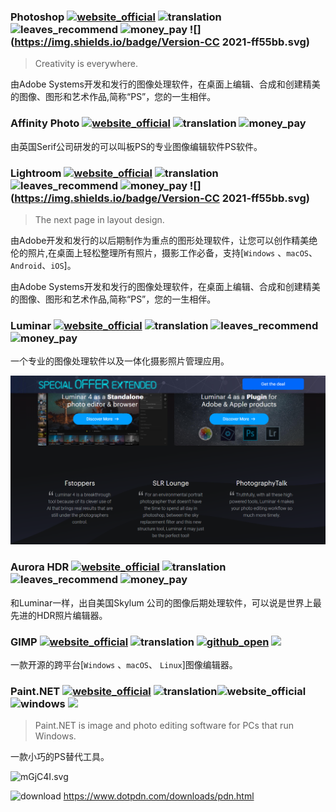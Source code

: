 ### Photoshop [![website_official](https://gitbook07.oss-cn-hangzhou.aliyuncs.com/website_official.svg)](https://www.adobe.com/products/photoshop.html) ![translation](https://gitbook07.oss-cn-hangzhou.aliyuncs.com/translation.svg) ![leaves_recommend](https://gitbook07.oss-cn-hangzhou.aliyuncs.com/leaves_rec.svg) ![money_pay](https://gitbook07.oss-cn-hangzhou.aliyuncs.com/money_pay.svg) ![](https://img.shields.io/badge/Version-CC 2021-ff55bb.svg)

> Creativity is everywhere.

由Adobe Systems开发和发行的图像处理软件，在桌面上编辑、合成和创建精美的图像、图形和艺术作品,简称“PS”，您的一生相伴。

### Affinity Photo [![website_official](https://gitbook07.oss-cn-hangzhou.aliyuncs.com/website_official.svg)](https://affinity.serif.com/en-gb/photo/) ![translation](https://gitbook07.oss-cn-hangzhou.aliyuncs.com/translation.svg)  ![money_pay](https://gitbook07.oss-cn-hangzhou.aliyuncs.com/money_pay.svg)

由英国Serif公司研发的可以叫板PS的专业图像编辑软件PS软件。

### Lightroom [![website_official](https://gitbook07.oss-cn-hangzhou.aliyuncs.com/website_official.svg)](https://www.adobe.com/products/photoshop-lightroom-classic.html) ![translation](https://gitbook07.oss-cn-hangzhou.aliyuncs.com/translation.svg) ![leaves_recommend](https://gitbook07.oss-cn-hangzhou.aliyuncs.com/leaves_rec.svg) ![money_pay](https://gitbook07.oss-cn-hangzhou.aliyuncs.com/money_pay.svg) ![](https://img.shields.io/badge/Version-CC 2021-ff55bb.svg)

> The next page in layout design.

由Adobe开发和发行的以后期制作为重点的图形处理软件，让您可以创作精美绝伦的照片,在桌面上轻松整理所有照片，摄影工作必备，支持[`Windows` 、`macOS`、 `Android`、`iOS`]。


由Adobe Systems开发和发行的图像处理软件，在桌面上编辑、合成和创建精美的图像、图形和艺术作品,简称“PS”，您的一生相伴。

### Luminar [![website_official](https://gitbook07.oss-cn-hangzhou.aliyuncs.com/website_official.svg)](https://skylum.com/luminar) ![translation](https://gitbook07.oss-cn-hangzhou.aliyuncs.com/translation.svg) ![leaves_recommend](https://gitbook07.oss-cn-hangzhou.aliyuncs.com/leaves_rec.svg) ![money_pay](https://gitbook07.oss-cn-hangzhou.aliyuncs.com/money_pay.svg)

一个专业的图像处理软件以及一体化摄影照片管理应用。

![](../../.gitbook/assets/z-design-graphic-ps-luminar.png)

### Aurora HDR [![website_official](https://gitbook07.oss-cn-hangzhou.aliyuncs.com/website_official.svg)](https://skylum.com/aurorahdr) ![translation](https://gitbook07.oss-cn-hangzhou.aliyuncs.com/translation.svg) ![leaves_recommend](https://gitbook07.oss-cn-hangzhou.aliyuncs.com/leaves_rec.svg) ![money_pay](https://gitbook07.oss-cn-hangzhou.aliyuncs.com/money_pay.svg)

和Luminar一样，出自美国Skylum 公司的图像后期处理软件，可以说是世界上最先进的HDR照片编辑器。

### GIMP [![website_official](https://gitbook07.oss-cn-hangzhou.aliyuncs.com/website_official.svg)](http://www.gimp.org/) ![translation](https://gitbook07.oss-cn-hangzhou.aliyuncs.com/translation.svg) [![github_open](https://gitbook07.oss-cn-hangzhou.aliyuncs.com/github_open.svg)](https://git.gnome.org/browse/gimp) ![](https://img.shields.io/badge/Version-2.10.12-ff55bb.svg)

一款开源的跨平台[`Windows` 、`macOS`、 `Linux`]图像编辑器。

### Paint.NET [![website_official](https://gitbook07.oss-cn-hangzhou.aliyuncs.com/website_official.svg)](http://www.getpaint.net/) ![translation](https://gitbook07.oss-cn-hangzhou.aliyuncs.com/translation.svg)![website_official](https://gitbook07.oss-cn-hangzhou.aliyuncs.com/website_official.svg) ![windows](https://gitbook07.oss-cn-hangzhou.aliyuncs.com/windows.svg) ![](https://img.shields.io/badge/Version-4.3.1-ff55bb.svg)

> Paint.NET is image and photo editing software for PCs that run Windows.

一款小巧的PS替代工具。

![mGjC4I.svg](https://s2.ax1x.com/2019/08/20/mGjC4I.png)

![download](https://gitbook07.oss-cn-hangzhou.aliyuncs.com/download.svg) https://www.dotpdn.com/downloads/pdn.html













